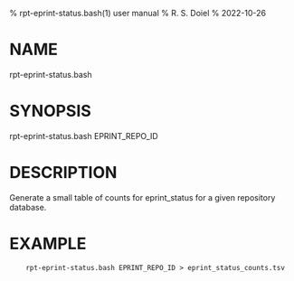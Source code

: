 % rpt-eprint-status.bash(1) user manual
% R. S. Doiel
% 2022-10-26

# NAME

rpt-eprint-status.bash

# SYNOPSIS

rpt-eprint-status.bash EPRINT_REPO_ID

# DESCRIPTION

Generate a small table of counts for eprint_status for a given repository
database.

# EXAMPLE

~~~
    rpt-eprint-status.bash EPRINT_REPO_ID > eprint_status_counts.tsv
~~~


